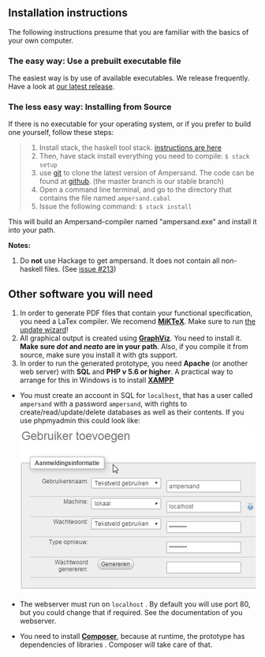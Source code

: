 
## Installation instructions
The following instructions presume that you are familiar with the basics of your own computer.

### The easy way: Use a prebuilt executable file

The easiest way is by use of available executables. We release frequently. Have a look at [our latest release](https://github.com/AmpersandTarski/Ampersand/releases).


### The less easy way: Installing from Source

If there is no executable for your operating system, or if you prefer to build one yourself, follow these steps:

> 1. Install stack, the haskell tool stack. [instructions are here](http://docs.haskellstack.org/en/stable/install_and_upgrade.html)
> 1. Then, have stack install everything you need to compile:
      ```$ stack setup```
> 1. use [git](https://git-scm.com/) to clone the latest version of Ampersand. The code can be found at [github](https://github.com/AmpersandTarski/Ampersand/tree/master). (the master branch is our stable branch)
> 1. Open a command line terminal, and go to the directory that contains the file named `ampersand.cabal`
> 1. Issue the following command:
    ````$ stack install```` 

This will build an Ampersand-compiler named "ampersand.exe" and install it into your path.


**Notes:**
  1. Do **not** use Hackage to get ampersand. It does not contain all non-haskell files. (See [issue #213](https://github.com/AmpersandTarski/ampersand/issues/213))

## Other software you will need 
1. In order to generate PDF files that contain your functional specification, you need a LaTex compiler. We recomend **[MiKTeX](http://miktex.org/)**. Make sure to run [the update wizard](http://miktex.org/howto/update-miktex)! 
2. All graphical output is created using **[GraphViz](http://www.graphviz.org/)**. You need to install it. **Make sure *dot* and *neato* are in your path**. Also, if you compile it from source, make sure you install it with gts support.
3. In order to run the generated prototype, you need **Apache** (or another web server) with **SQL** and **PHP v 5.6 or higher**.  A practical way to arrange for this in Windows is to install **[XAMPP](https://www.apachefriends.org/download.html)**
 * You must create an account in SQL for `localhost`, that has a user called `ampersand` with a password `ampersand`, with rights to create/read/update/delete databases as well as their contents. If you use phpmyadmin this could look like:![](databaseuserconfig.jpg)
 * The webserver must run on `localhost` . By default you will use port 80, but you could change that if required. See the documentation of you webserver. 

* You need to install **[Composer](https://getcomposer.org/download/)**, because at runtime, the prototype has dependencies of libraries . Composer will take care of that. 
